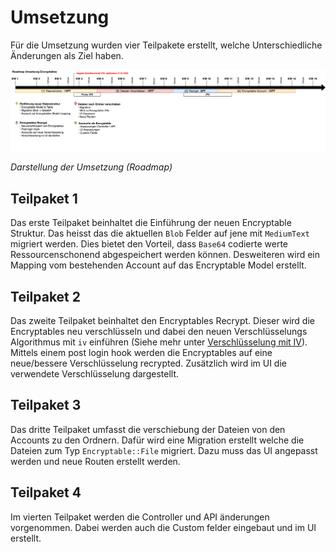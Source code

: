 # Umsetzung
Für die Umsetzung wurden vier Teilpakete erstellt, welche Unterschiedliche Änderungen als Ziel haben.

![Listview](_diagrams/roadmap.png)

_Darstellung der Umsetzung (Roadmap)_

## Teilpaket 1
Das erste Teilpaket beinhaltet die Einführung der neuen Encryptable Struktur. Das heisst das die aktuellen `Blob` Felder auf jene mit `MediumText` migriert werden. Dies bietet den Vorteil, dass `Base64` codierte werte Ressourcenschonend abgespeichert werden können. Desweiteren  wird ein Mapping vom bestehenden Account auf das Encryptable Model erstellt.

## Teilpaket 2
Das zweite Teilpaket beinhaltet den Encryptables Recrypt. Dieser wird die Encryptables neu verschlüsseln und dabei den neuen Verschlüsselungs Algorithmus mit `iv` einführen (Siehe mehr unter [Verschlüsselung mit IV](1.1_encryptables_model.md#verschlsselung)). Mittels einem post login hook werden die Encryptables auf eine neue/bessere Verschlüsselung recrypted. Zusätzlich wird im UI die verwendete Verschlüsselung dargestellt.

## Teilpaket 3
Das dritte Teilpaket umfasst die verschiebung der Dateien von den Accounts zu den Ordnern. Dafür wird eine Migration erstellt welche die Dateien zum Typ `Encryptable::File` migriert. Dazu muss das UI angepasst werden und neue Routen erstellt werden.

## Teilpaket 4
Im vierten Teilpaket werden die Controller und API änderungen vorgenommen. Dabei werden auch die Custom felder eingebaut und im UI erstellt.